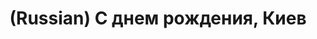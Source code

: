 ---
layout: default
category: mega
lang: en
title: (Russian) С днем рождения, Киев
slug: kiev-rox
tags: emo fan friends retro stuff 
postid: 363
translated: no
---
